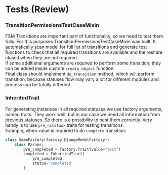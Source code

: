 # Tests \(Review\)

### TransitionPermissionsTestCaseMixin

FSM Transitions are important part of functionality, so we need to test them fully. For this purposes TransitionPermissionsTestCaseMixin was built. It automatically scan model for full list of transitions and generate test functions to check that all required transitions are available and the rest are closed when they are not required.  
If some additional arguments are required to perform some transition, they can be added inside custom `create_object` function.  
Final class should implement `do_transition` method, which will perform transition, because statuses flow may vary a lot for different modules and process can be totally different.

### InheritedTrait

For generating instances in all required statuses we use factory arguments, named traits. They work well, but in our case we need all information from previous statuses. So there is a possibility to nest them correctly. Very handy is to use `pre_<status>` traits for testing transitions.  
Example, when value is required to do `complete` transition:

```python
class SomeFactory(factory.DjangoModelFactory):
    class Params:
        pre_completed = factory.Trait(value="test")
        completed = InheritedTrait(
            pre_completed,
            status='completed'
        )
```

